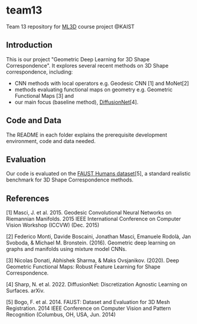 # team13
Team 13 repository for [ML3D](https://mhsung.github.io/kaist-cs479-fall-2023/) course project @KAIST
## Introduction
This is our project "Geometric Deep Learning for 3D Shape Correspondence".
It explores several recent methods on 3D Shape correspondence, including: 
- CNN methods with local operators e.g. Geodesic CNN [1] and MoNet[2]
- methods evaluating functional maps on geometry e.g. Geometric Functional Maps [3] and
- our main focus (baseline method), [DiffusionNet](https://github.com/nmwsharp/diffusion-net/tree/master)[4].
## Code and Data
The README in each folder explains the prerequisite development environment, code and data needed.
## Evaluation
Our code is evaluated on the [FAUST Humans dataset](https://faust-leaderboard.is.tuebingen.mpg.de/)[5], a standard realistic benchmark for 3D Shape Correspondence methods.
## References
[1] Masci, J. et al. 2015. Geodesic Convolutional Neural Networks on Riemannian Manifolds. 2015 IEEE International Conference on Computer Vision Workshop (ICCVW) (Dec. 2015)

[2] Federico Monti, Davide Boscaini, Jonathan Masci, Emanuele Rodolà, Jan Svoboda, & Michael M. Bronstein. (2016). Geometric deep learning on graphs and manifolds using mixture model CNNs.

[3] Nicolas Donati, Abhishek Sharma, & Maks Ovsjanikov. (2020). Deep Geometric Functional Maps: Robust Feature Learning for Shape Correspondence. 

[4] Sharp, N. et al. 2022. DiffusionNet: Discretization Agnostic Learning on Surfaces. arXiv.

[5] Bogo, F. et al. 2014. FAUST: Dataset and Evaluation for 3D Mesh Registration. 2014 IEEE Conference on Computer Vision and Pattern Recognition (Columbus, OH, USA, Jun. 2014)
